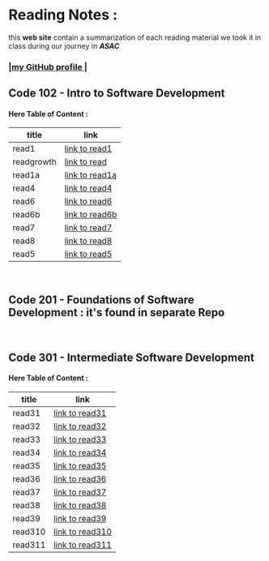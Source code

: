 
# Reading Notes :

 this **web site**  contain a summarization of each reading material we took it in class during our journey in ***ASAC***

### |[my GitHub profile ](https://github.com/amani-bn)|

## Code 102 - Intro to Software Development

#### Here Table of Content :

|title      |link |
|-----      |---------------------------------------------------------------     |
|read1      |[link to read1](https://amani-bn.github.io/reading-notes/read1)     |
|readgrowth |[link to read](https://amani-bn.github.io/reading-notes/growth)     | 
|read1a     |[link to read1a](https://amani-bn.github.io/reading-notes/read1)    |
|read4      |[link to read4](https://amani-bn.github.io/reading-notes/read4)     |
|read6      |[link to read6](https://amani-bn.github.io/reading-notes/read6)     |
|read6b     |[link to read6b](https://amani-bn.github.io/reading-notes/read6b)   |
|read7      |[link to read7](https://amani-bn.github.io/reading-notes/read67)    |
|read8      |[link to read8](https://amani-bn.github.io/reading-notes/read68)    |
|read5      |[link to read5](https://amani-bn.github.io/reading-notes/read5)     |

<br>

## Code 201 - Foundations of Software Development : it's found in separate **Repo**

<br>

## Code 301 - Intermediate Software Development

#### Here Table of Content :

|title  |link|
|-----  |---------------------------------------------------------------       |
|read31 |[link to read31](https://amani-bn.github.io/reading-notes/read31)     |
|read32 |[link to read32](https://amani-bn.github.io/reading-notes/read32)     |
|read33 |[link to read33](https://amani-bn.github.io/reading-notes/read33)                                          |
|read34 |[link to read34](https://amani-bn.github.io/reading-notes/read34)                                          |
|read35 |[link to read35](https://amani-bn.github.io/reading-notes/read35)                                          |
|read36 |[link to read36](https://amani-bn.github.io/reading-notes/read36)                                          |
|read37 |[link to read37](https://amani-bn.github.io/reading-notes/read37)                                          |
|read38 |[link to read38](https://amani-bn.github.io/reading-notes/read38)                                          |
|read39 |[link to read39](https://amani-bn.github.io/reading-notes/read39)                                          |
|read310 |[link to read310](https://amani-bn.github.io/reading-notes/read310)                                          |
|read311 |[link to read311](https://amani-bn.github.io/reading-notes/read311)                                          |


